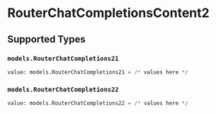 # RouterChatCompletionsContent2


## Supported Types

### `models.RouterChatCompletions21`

```python
value: models.RouterChatCompletions21 = /* values here */
```

### `models.RouterChatCompletions22`

```python
value: models.RouterChatCompletions22 = /* values here */
```

